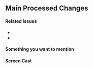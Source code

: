 ## Main Processed Changes

<!--- Describe your main  -->

#### Related Issues

<!--- Put your issue numbers  -->

-
-

#### Something you want to mention

<!--- Make a note about some problems or questions -->

#### Screen Cast

<!--- Chromatic should cover most cases but put screen shots if necessary -->
